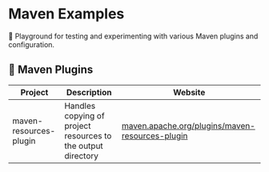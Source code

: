 # Maven Examples

🎉 Playground for testing and experimenting with various Maven plugins and configuration.

## 🔌 Maven Plugins
| Project                | Description                                                  | Website                                                                                                    |
| ---------------------- | ------------------------------------------------------------ | ---------------------------------------------------------------------------------------------------------- |
| maven-resources-plugin | Handles copying of project resources to the output directory | [maven.apache.org/plugins/maven-resources-plugin](https://maven.apache.org/plugins/maven-resources-plugin) |
